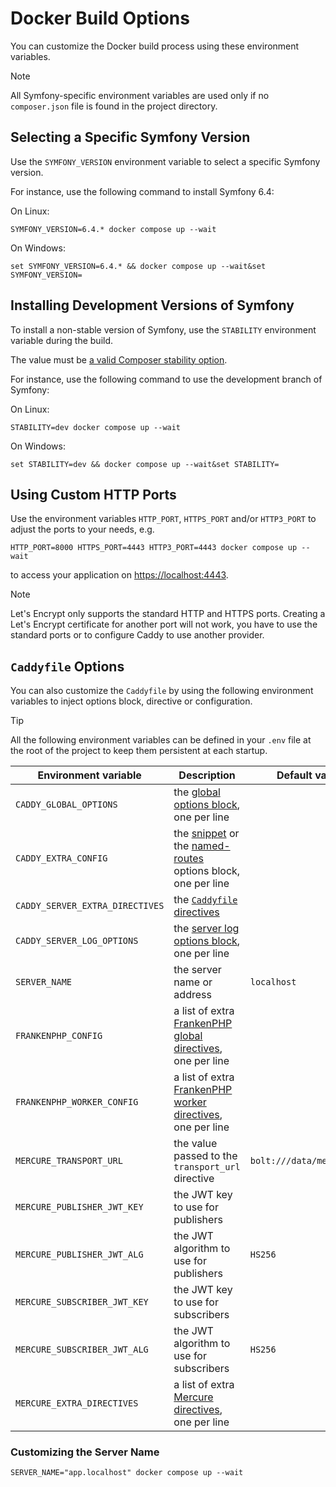 # Docker Build Options

You can customize the Docker build process using these environment variables.

> [!NOTE]
>
> All Symfony-specific environment variables are used only if no `composer.json`
> file is found in the project directory.

## Selecting a Specific Symfony Version

Use the `SYMFONY_VERSION` environment variable to select a specific Symfony version.

For instance, use the following command to install Symfony 6.4:

On Linux:

```console
SYMFONY_VERSION=6.4.* docker compose up --wait
```

On Windows:

```console
set SYMFONY_VERSION=6.4.* && docker compose up --wait&set SYMFONY_VERSION=
```

## Installing Development Versions of Symfony

To install a non-stable version of Symfony,
use the `STABILITY` environment variable during the build.

The value must be [a valid Composer stability option](https://getcomposer.org/doc/04-schema.md#minimum-stability).

For instance, use the following command to use the development branch of Symfony:

On Linux:

```console
STABILITY=dev docker compose up --wait
```

On Windows:

```console
set STABILITY=dev && docker compose up --wait&set STABILITY=
```

## Using Custom HTTP Ports

Use the environment variables `HTTP_PORT`, `HTTPS_PORT` and/or `HTTP3_PORT`
to adjust the ports to your needs, e.g.

```console
HTTP_PORT=8000 HTTPS_PORT=4443 HTTP3_PORT=4443 docker compose up --wait
```

to access your application on [https://localhost:4443](https://localhost:4443).

> [!NOTE]
>
> Let's Encrypt only supports the standard HTTP and HTTPS ports.
> Creating a Let's Encrypt certificate for another port will not work,
> you have to use the standard ports or to configure Caddy to use another provider.

## `Caddyfile` Options

You can also customize the `Caddyfile` by using the following environment variables
to inject options block, directive or configuration.

> [!TIP]
>
> All the following environment variables can be defined in your `.env` file
> at the root of the project to keep them persistent at each startup.

<!-- markdownlint-disable MD013 -->

| Environment variable            | Description                                                                                                                                                                             | Default value             |
| ------------------------------- | --------------------------------------------------------------------------------------------------------------------------------------------------------------------------------------- | ------------------------- |
| `CADDY_GLOBAL_OPTIONS`          | the [global options block](https://caddyserver.com/docs/caddyfile/options#global-options), one per line                                                                                 |                           |
| `CADDY_EXTRA_CONFIG`            | the [snippet](https://caddyserver.com/docs/caddyfile/concepts#snippets) or the [named-routes](https://caddyserver.com/docs/caddyfile/concepts#named-routes) options block, one per line |                           |
| `CADDY_SERVER_EXTRA_DIRECTIVES` | the [`Caddyfile` directives](https://caddyserver.com/docs/caddyfile/concepts#directives)                                                                                                |                           |
| `CADDY_SERVER_LOG_OPTIONS`      | the [server log options block](https://caddyserver.com/docs/caddyfile/directives/log), one per line                                                                                     |                           |
| `SERVER_NAME`                   | the server name or address                                                                                                                                                              | `localhost`               |
| `FRANKENPHP_CONFIG`             | a list of extra [FrankenPHP global directives](https://frankenphp.dev/docs/config/#caddyfile-config), one per line                                                                      |                           |
| `FRANKENPHP_WORKER_CONFIG`      | a list of extra [FrankenPHP worker directives](https://frankenphp.dev/docs/config/#caddyfile-config), one per line                                                                      |                           |
| `MERCURE_TRANSPORT_URL`         | the value passed to the `transport_url` directive                                                                                                                                       | `bolt:///data/mercure.db` |
| `MERCURE_PUBLISHER_JWT_KEY`     | the JWT key to use for publishers                                                                                                                                                       |                           |
| `MERCURE_PUBLISHER_JWT_ALG`     | the JWT algorithm to use for publishers                                                                                                                                                 | `HS256`                   |
| `MERCURE_SUBSCRIBER_JWT_KEY`    | the JWT key to use for subscribers                                                                                                                                                      |                           |
| `MERCURE_SUBSCRIBER_JWT_ALG`    | the JWT algorithm to use for subscribers                                                                                                                                                | `HS256`                   |
| `MERCURE_EXTRA_DIRECTIVES`      | a list of extra [Mercure directives](https://mercure.rocks/docs/hub/config), one per line                                                                                               |                           |

<!-- markdownlint-enable MD013 -->

### Customizing the Server Name

```console
SERVER_NAME="app.localhost" docker compose up --wait
```
